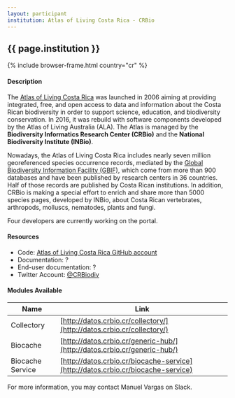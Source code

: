 ```yaml
---
layout: participant
institution: Atlas of Living Costa Rica - CRBio
---
```


## {{ page.institution }}

{% include browser-frame.html country="cr" %}

#### Description 
The [Atlas of Living Costa Rica](http://www.crbio.cr/) was launched in 2006 aiming at providing integrated, free, and open access to data and information about the Costa Rican biodiversity in order to support science, education, and biodiversity conservation. In 2016, it was rebuild with software components developed by the Atlas of Living Australia (ALA). The Atlas is managed by the **Biodiversity Informatics Research Center (CRBio)** and the **National Biodiversity Institute (INBio)**.

Nowadays, the Atlas of Living Costa Rica includes nearly seven million georeferenced species occurrence records, mediated by the [Global Biodiversity Information Facility (GBIF)](http://www.gbif.org), which come from more than 900 databases and have been published by research centers in 36 countries. Half of those records are published by Costa Rican institutions. In addition, CRBio is making a special effort to enrich and share more than 5000 species pages, developed by INBio, about Costa Rican vertebrates, arthropods, molluscs, nematodes, plants and fungi.

Four developers are currently working on the portal. 

#### Resources

- Code: [Atlas of Living Costa Rica GitHub account](https://github.com/AtlasBiodiversidadCostaRica)
- Documentation: ?
- End-user documentation: ? 
- Twitter Account: [@CRBiodiv](https://twitter.com/CRBiodiv)


#### Modules Available 

| Name             | Link                                                                             |
|------------------|----------------------------------------------------------------------------------|
| Collectory       | [http://datos.crbio.cr/collectory/](http://datos.crbio.cr/collectory/)           |
| Biocache         | [http://datos.crbio.cr/generic-hub/](http://datos.crbio.cr/generic-hub/)         |
| Biocache Service | [http://datos.crbio.cr/biocache-service](http://datos.crbio.cr/biocache-service) |



For more information, you may contact Manuel Vargas on Slack.
